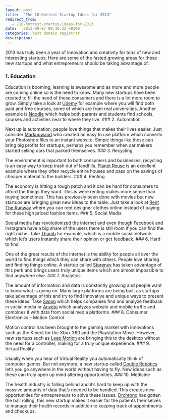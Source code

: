 ```yaml
---
layout: post
title:  "The 10 Hottest Startup Ideas for 2013"
redirect_from:
   - /10-hottest-startup-ideas-for-2013
date:   2013-09-07 00:16:32 +0100
categories: best domain registrar
description: .
---
```


2013 has truly been a year of innovation and creativity for tons of new and interesting startups. Here are some of the fasted growing areas for these new startups and what entrepreneurs should be taking advantage of.

### 1. Education

 Education is booming, learning is awesome and as more and more people are coming online so is the need to know. Many new startups have been created to fill the need of these consumers and there is a lot more room to grow. Simply take a look at [Udemy](http://udemy.com "Udemy") for example where you will find both paid and free courses, some of which are from real universities. Another example is [Noodle](http://noodle.org "Noodle") which helps both parents and students find schools, courses and activities near to where they live. ### 2. Automation

 Next up is automation, people love things that makes their lives easier. Just consider [Markupwand](http://markupwand.com "Markupwand") who created an easy to use platform which converts your Photoshop files to an instant website. Simple things like these can bring big profits for startups, perhaps you remember when car makers started selling cars that parked themselves. ### 3. Recycling

 The environment is important to both consumers and businesses, recycling is an easy way to keep trash out of landfills. [Planet Reuse](http://planetreuse.com "Planet Reuse") is an excellent example where they often recycle entire houses and pass on the savings of cheaper material to the builders. ### 4. Renting

 The economy is hitting a rough patch and it can be hard for consumers to afford the things they want. This is were renting makes more sense than buying sometimes. This has previously been done with movies but new startups are bringing great new ideas to the table. Just take a look at [Rent The Runway](http://renttherunway.com/ "Rent The Runway") where you can rent designer clothes online instead of paying for these high priced fashion items. ### 5. Social Media

 Social media has revolutionized the internet and even though Facebook and Instagram have a big share of the users there is still room if you can find the right niche. Take [Thumb](http://thumb.it "Thumb") for example, which is a mobile social network which let’s users instantly share their opinion or get feedback. ### 6. Hard to find

 One of the great results of the internet is the ability for people all over the world to find things which they can share with others. People love sharing and finding things online. A startup called [Storenvy](http://storenvy.com "Storenvy") has taken advantage of this perk and brings users truly unique items which are almost impossible to find anywhere else. ### 7. Analytics

 The amount of information and data is constantly growing and people want to know what is going on. Many large platforms are being built as startups take advantage of this and try to find innovative and unique ways to present these ideas. Take [Swipp](http://swipp.com "Swipp") which helps companies find and analyze feedback in social media or [Anveto](http://anveto.com "Anveto") which analyzes website and mobile traffic and combines it with data from social media platforms. ### 8. Consumer Electronics – Motion Control

 Motion control has been brought to the gaming market with innovations such as the Kinect for the Xbox 360 and the Playstation Move. However, new startups such as [Leap Motion](https://leapmotion.com "Leap Motion") are bringing this to the desktop without the need for a controller, making for a truly unique experience. ### 9. Virtual Reality

 Usually when you hear of Virtual Reality you automatically think of computer games. But not anymore, a new startup called [Double Robotics](http://doublerobotics.com "Double Robotics") let’s you go anywhere in the world without having to fly. New ideas such as these can truly open up mind altering opportunities. ### 10. Medicine

 The health industry is falling behind and it’s hard to keep up with the massive amounts of data that’s needed to be handled. This creates new opportunities for entrepreneurs to solve these issues. [Drchrono](https://drchrono.com "Drchrono") has gotten the ball rolling, this new startup makes it easier for the patients themselves to manage their health records in addition to keeping track of appointments and checkups. 
